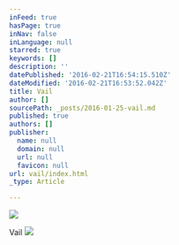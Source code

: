 ```yaml
---
inFeed: true
hasPage: true
inNav: false
inLanguage: null
starred: true
keywords: []
description: ''
datePublished: '2016-02-21T16:54:15.510Z'
dateModified: '2016-02-21T16:53:52.042Z'
title: Vail
author: []
sourcePath: _posts/2016-01-25-vail.md
published: true
authors: []
publisher:
  name: null
  domain: null
  url: null
  favicon: null
url: vail/index.html
_type: Article

---
```

![](https://the-grid-user-content.s3-us-west-2.amazonaws.com/95f78779-1911-4ae3-83d2-c75dea8ec62d.jpg)

Vail
![](https://the-grid-user-content.s3-us-west-2.amazonaws.com/2128a410-3b24-4516-be31-24c58d34a026.jpg)